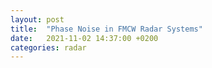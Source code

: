 ```yaml
---
layout: post
title:  "Phase Noise in FMCW Radar Systems"
date:   2021-11-02 14:37:00 +0200
categories: radar
---
```



